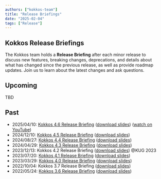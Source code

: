 ```yaml
---
authors: ["kokkos-team"]
title: "Release Briefings"
date: "2025-02-04"
tags: ["Release"]
---
```


Kokkos Release Briefings
------------------------
The Kokkos team holds a **Release Briefing** after each minor release to
discuss new features, breaking changes, deprecations, and details about what
has changed since the previous release, as well as provide roadmap updates.
Join us to learn about the latest changes and ask questions.

Upcoming
--------
TBD

Past
----
* 2025/04/10: [Kokkos 4.6 Release Briefing](
  https://www.olcf.ornl.gov/calendar/kokkos-4-6-release-briefing-april-2025/)
  ([download slides](https://raw.githubusercontent.com/kokkos/kokkos-tutorials/a792b8b8689daba136d2919a9cd436636b4be4ef/Other/ReleaseBriefings/release-46.pdf))
  ([watch on YouTube](https://youtu.be/hErZMpsa-y8?feature=shared))
* 2024/12/10: [Kokkos 4.5 Release Briefing](
  https://www.olcf.ornl.gov/calendar/kokkos-4-5-release-briefing/)
  ([download slides](https://raw.githubusercontent.com/kokkos/kokkos-tutorials/924a8dd8e9495bb85df20ada5e8c6879487639b5/Other/ReleaseBriefings/release-45.pdf))
* 2024/08/27: [Kokkos 4.4 Release Briefing](
  https://www.olcf.ornl.gov/calendar/kokkos-4-4-release-briefing/)
  ([download slides](https://raw.githubusercontent.com/kokkos/kokkos-tutorials/924a8dd8e9495bb85df20ada5e8c6879487639b5/Other/ReleaseBriefings/release-44.pdf))
* 2024/04/29: [Kokkos 4.3 Release Briefing](
  https://www.olcf.ornl.gov/calendar/kokkos-4-3-release-briefing/)
  ([download slides](https://raw.githubusercontent.com/kokkos/kokkos-tutorials/924a8dd8e9495bb85df20ada5e8c6879487639b5/Other/ReleaseBriefings/release-43.pdf))
* 2023/12/13: Kokkos 4.2 Release Briefing
  ([download slides](https://raw.githubusercontent.com/kokkos/kokkos-tutorials/924a8dd8e9495bb85df20ada5e8c6879487639b5/Other/ReleaseBriefings/release-42.pdf))
  @KUG 2023
* 2023/07/20: [Kokkos 4.1 Release Briefing](
  https://www.olcf.ornl.gov/calendar/kokkos-4-0-release-briefing-2/)
  ([download slides](https://raw.githubusercontent.com/kokkos/kokkos-tutorials/924a8dd8e9495bb85df20ada5e8c6879487639b5/Other/ReleaseBriefings/release-41.pdf))
* 2023/03/29: [Kokkos 4.0 Release Briefing](
  https://www.olcf.ornl.gov/calendar/kokkos-4-0-release-briefing/)
  ([download slides](https://raw.githubusercontent.com/kokkos/kokkos-tutorials/924a8dd8e9495bb85df20ada5e8c6879487639b5/Other/ReleaseBriefings/release-40.pdf))
* 2022/10/04: Kokkos 3.7 Release Briefing
  ([download slides](https://raw.githubusercontent.com/kokkos/kokkos-tutorials/924a8dd8e9495bb85df20ada5e8c6879487639b5/Other/ReleaseBriefings/release-37.pdf))
* 2022/05/24: [Kokkos 3.6 Release Briefing](
  https://www.olcf.ornl.gov/calendar/kokkos-release-3-5-briefing/)
  ([download slides](https://raw.githubusercontent.com/kokkos/kokkos-tutorials/924a8dd8e9495bb85df20ada5e8c6879487639b5/Other/ReleaseBriefings/release-36.pdf))
